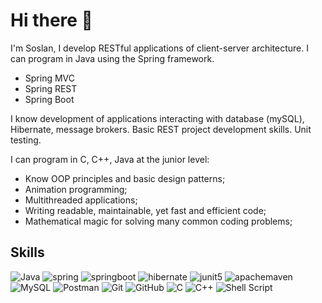 # Hi there 👋
I'm Soslan, I develop RESTful applications of client-server architecture.
I can program in Java using the Spring framework.
* Spring MVC
* Spring REST
* Spring Boot

I know development of applications interacting with database (mySQL), Hibernate, message brokers.
Basic REST project development skills.
Unit testing.

I can program in C, C++, Java at the junior level:

* Know OOP principles and basic design patterns;
* Animation programming;
* Multithreaded applications;
* Writing readable, maintainable, yet fast and efficient code;
* Mathematical magic for solving many common coding problems;

## Skills
<img alt="Java" src="https://img.shields.io/badge/java-%23ED8B00.svg?style=for-the-badge&logo=java&logoColor=whit`e"> <img alt="spring" src="https://img.shields.io/badge/spring-%2200f.svg?style=for-the-badge&logo=spring&logoColor=white"> <img alt="springboot" src="https://img.shields.io/badge/spring%20boot-%2200f.svg?style=for-the-badge&logo=springboot&logoColor=white"> <img alt="hibernate" src="https://img.shields.io/badge/hibernate-59666C.svg?style=for-the-badge&logo=hibernate&logoColor=white"> <img alt="junit5" src="https://img.shields.io/badge/JUnit5-25A162.svg?style=for-the-badge&logo=JUnit5&logoColor=white"> <img alt="apachemaven" src="https://img.shields.io/badge/apache%20maven-C71A36.svg?style=for-the-badge&logo=apachemaven&logoColor=white"> <img alt="MySQL" src="https://img.shields.io/badge/mysql-%2300f.svg?style=for-the-badge&logo=mysql&logoColor=white"> <img alt="Postman" src="https://img.shields.io/badge/Postman-FF6C37.svg?style=for-the-badge&logo=Postman&logoColor=white"> <img alt="Git" src="https://img.shields.io/badge/git-%23F05033.svg?style=for-the-badge&logo=git&logoColor=white"> <img alt="GitHub" src="https://img.shields.io/badge/github-%23121011.svg?style=for-the-badge&logo=github&logoColor=white"> <img alt="C" src="https://img.shields.io/badge/c-%2300599C.svg?style=for-the-badge&logo=c&logoColor=white"/> <img alt="C++" src="https://img.shields.io/badge/c++-%2300599C.svg?style=for-the-badge&logo=c%2B%2B&logoColor=white"/> <img alt="Shell Script" src="https://img.shields.io/badge/shell_script-%23121011.svg?style=for-the-badge&logo=gnu-bash&logoColor=white">

<!--
**fldelena/fldelena** is a ✨ _special_ ✨ repository because its `README.md` (this file) appears on your GitHub profile.

Here are some ideas to get you started:

- 🔭 I’m currently working on ...
- 🌱 I’m currently learning ...
- 👯 I’m looking to collaborate on ...
- 🤔 I’m looking for help with ...
- 💬 Ask me about ...
- 📫 How to reach me: ...
- 😄 Pronouns: ...
- ⚡ Fun fact: ...
-->

